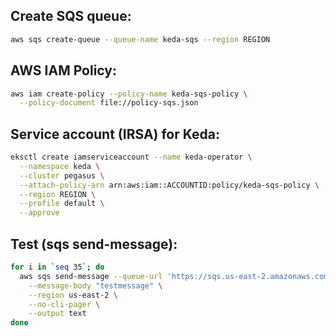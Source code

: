 ## Create SQS queue:

```sh
aws sqs create-queue --queue-name keda-sqs --region REGION
```

## AWS IAM Policy:

```sh
aws iam create-policy --policy-name keda-sqs-policy \
  --policy-document file://policy-sqs.json
```

## Service account (IRSA) for Keda:

```sh
eksctl create iamserviceaccount --name keda-operator \
  --namespace keda \
  --cluster pegasus \
  --attach-policy-arn arn:aws:iam::ACCOUNTID:policy/keda-sqs-policy \
  --region REGION \
  --profile default \
  --approve
```

## Test (sqs send-message):

```sh
for i in `seq 35`; do
  aws sqs send-message --queue-url 'https://sqs.us-east-2.amazonaws.com/310240692520/keda-queue' \
    --message-body "testmessage" \
    --region us-east-2 \
    --no-cli-pager \
    --output text
done
```